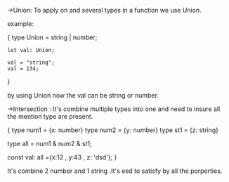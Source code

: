 ->Union: To apply on and several types in a function we use Union.

example:

{
    type Union = string  | number;

    let val: Union;

    val = "string";
    val = 134;
}

by using  Union now the val can be string  or number.


->Intersection : It's combine multiple types into one and need to insure all the mention type are present.


{
   type  num1 = {x: number} 
   type  num2 = {y: number} 
   type  st1 = {z: string} 

   type all = num1 & num2 & st1;

   const val: all ={x:12 , y:43 , z: 'dsd'};
}

It's combine 2 number and 1 string .It's eed to  satisfy by all the porperties.